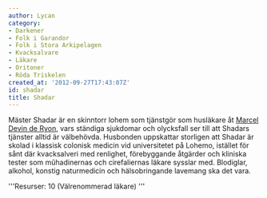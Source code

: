 ```yaml
---
author: Lycan
category:
- Darkener
- Folk i Garandor
- Folk i Stora Arkipelagen
- Kvacksalvare
- Läkare
- Oritoner
- Röda Triskelen
created_at: '2012-09-27T17:43:07Z'
id: shadar
title: Shadar
---
```

Mäster Shadar är en skinntorr lohem som tjänstgör som husläkare åt [Marcel Devin de Ryon], vars ständiga sjukdomar och olycksfall ser till att Shadars tjänster alltid är välbehövda. Husbonden uppskattar storligen att Shadar är skolad i klassisk colonisk medicin vid universitetet på Lohemo, istället för sånt där kvacksalveri med renlighet, förebyggande åtgärder och kliniska tester som mûhadinernas och cirefaliernas läkare sysslar med. Blodiglar, alkohol, konstig naturmedicin och hälsobringande lavemang ska det vara.

'''Resurser: 10 (Välrenommerad läkare) '''

  [Marcel Devin de Ryon]: Marcel_Devin_de_Ryon